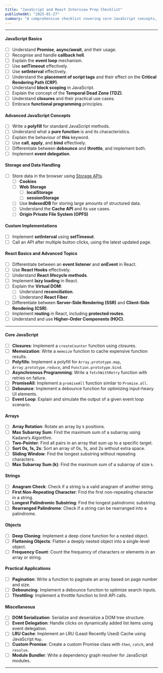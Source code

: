 ```yaml
---
title: "JavaScript and React Interview Prep Checklist"
publishedAt: "2025-01-27"
summary: "A comprehensive checklist covering core JavaScript concepts, React fundamentals, advanced topics, and practical problem-solving challenges for frontend developers."
---
```

---
#### JavaScript Basics
- [ ] Understand **Promise**, **async/await**, and their usage.
- [ ] Recognise and handle **callback hell**.
- [ ] Explain the **event loop** mechanism.
- [ ] Use **setTimeout** effectively.
- [ ] Use **setInterval** effectively.
- [ ] Understand the **placement of script tags** and their effect on the **Critical Rendering Path (CRP)**.
- [ ] Understand **block scoping** in JavaScript.
- [ ] Explain the concept of the **Temporal Dead Zone (TDZ)**.
- [ ] Understand **closures** and their practical use cases.
- [ ] Embrace **functional programming** principles.

#### Advanced JavaScript Concepts

- [ ] Write a **polyfill** for standard JavaScript methods.
- [ ] Understand what a **pure function** is and its characteristics.
- [ ] Explain the behaviour of **this** keyword.
- [ ] Use **call**, **apply**, and **bind** effectively.
- [ ] Differentiate between **debounce** and **throttle**, and implement both.
- [ ] Implement **event delegation**.

#### Storage and Data Handling

- [ ] Store data in the browser using [Storage APIs](https://developer.mozilla.org/en-US/docs/Web/API/Storage_API/Storage_quotas_and_eviction_criteria).
  - [ ] **Cookies**
  - [ ] **Web Storage**
    - [ ] **localStorage**
    - [ ] **sessionStorage**
  - [ ] Use **IndexedDB** for storing large amounts of structured data.
  - [ ] Understand the **Cache API** and its use cases.
  - [ ] **Origin Private File System (OPFS)**

#### Custom Implementations

- [ ] Implement **setInterval** using **setTimeout**.
- [ ] Call an API after multiple button clicks, using the latest updated page.

#### React Basics and Advanced Topics

- [ ] Differentiate between an **event listener** and **onEvent** in React.
- [ ] Use **React Hooks** effectively.
- [ ] Understand **React lifecycle methods**.
- [ ] Implement **lazy loading** in React.
- [ ] Explain the **Virtual DOM**:
  - [ ] Understand **reconciliation**.
  - [ ] Understand **React Fiber**.
- [ ] Differentiate between **Server-Side Rendering (SSR)** and **Client-Side Rendering (CSR)**.
- [ ] Implement **routing** in React, including **protected routes**.
- [ ] Understand and use **Higher-Order Components (HOC)**.

---

#### Core JavaScript

- [ ] **Closures**: Implement a `createCounter` function using closures.
- [ ] **Memoization**: Write a `memoize` function to cache expensive function results.
- [ ] **Polyfills**: Implement a polyfill for `Array.prototype.map`, `Array.prototype.reduce`, and `Function.prototype.bind`.
- [ ] **Asynchronous Programming**: Write a `fetchWithRetry` function with retries on failure.
- [ ] **PromiseAll**: Implement a `promiseAll` function similar to `Promise.all`.
- [ ] **Debounce**: Implement a debounce function for optimizing input-heavy UI elements.
- [ ] **Event Loop**: Explain and simulate the output of a given event loop scenario.

#### Arrays

- [ ] **Array Rotation**: Rotate an array by `k` positions.
- [ ] **Max Subarray Sum**: Find the maximum sum of a subarray using Kadane’s Algorithm.
- [ ] **Two-Pointer**: Find all pairs in an array that sum up to a specific target.
- [ ] **Sort 0s, 1s, 2s**: Sort an array of 0s, 1s, and 2s without extra space.
- [ ] **Sliding Window**: Find the longest substring without repeating characters.
- [ ] **Max Subarray Sum (k)**: Find the maximum sum of a subarray of size `k`.

#### Strings

- [ ] **Anagram Check**: Check if a string is a valid anagram of another string.
- [ ] **First Non-Repeating Character**: Find the first non-repeating character in a string.
- [ ] **Longest Palindromic Substring**: Find the longest palindromic substring.
- [ ] **Rearranged Palindrome**: Check if a string can be rearranged into a palindrome.

#### Objects

- [ ] **Deep Cloning**: Implement a deep clone function for a nested object.
- [ ] **Flattening Objects**: Flatten a deeply nested object into a single-level object.
- [ ] **Frequency Count**: Count the frequency of characters or elements in an array or string.

#### Practical Applications

- [ ] **Pagination**: Write a function to paginate an array based on page number and size.
- [ ] **Debouncing**: Implement a debounce function to optimize search inputs.
- [ ] **Throttling**: Implement a throttle function to limit API calls.

#### Miscellaneous

- [ ] **DOM Serialization**: Serialize and deserialize a DOM tree structure.
- [ ] **Event Delegation**: Handle clicks on dynamically added list items using event delegation.
- [ ] **LRU Cache**: Implement an LRU (Least Recently Used) Cache using JavaScript `Map`.
- [ ] **Custom Promise**: Create a custom Promise class with `then`, `catch`, and `resolve`.
- [ ] **Module Bundler**: Write a dependency graph resolver for JavaScript modules.
---- 